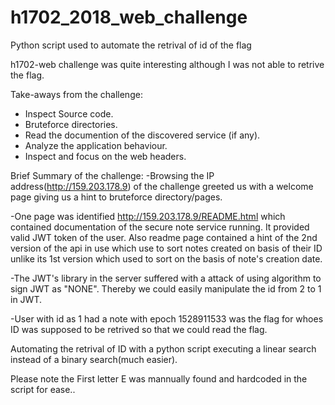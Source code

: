 # h1702_2018_web_challenge
Python script used to automate the retrival of id of the flag

h1702-web challenge was quite interesting although I was not able to retrive the flag.

Take-aways from the challenge:
- Inspect Source code.
- Bruteforce directories.
- Read the documention of the discovered service (if any).
- Analyze the application behaviour.
- Inspect and focus on the web headers.

Brief Summary of the challenge:
-Browsing the IP address(http://159.203.178.9) of the challenge greeted us with a welcome page giving us a hint to bruteforce directory/pages.

-One page was identified http://159.203.178.9/README.html which contained documentation of the secure note service running. It provided valid JWT token of the user. Also readme page contained a hint of the 2nd version of the api in use which use to sort notes created on basis of their ID unlike its 1st version which used to sort on the basis of note's creation date.

-The JWT's library in the server suffered with a attack of using algorithm to sign JWT as "NONE". Thereby we could easily manipulate the id from 2 to 1 in JWT.

-User with id as 1 had a note with epoch 1528911533 was the flag for whoes ID was supposed to be retrived so that we could read the flag.

Automating the retrival of ID with a python script executing a linear search instead of a binary search(much easier).

Please note the First letter E was mannually found and hardcoded in the script for ease..
